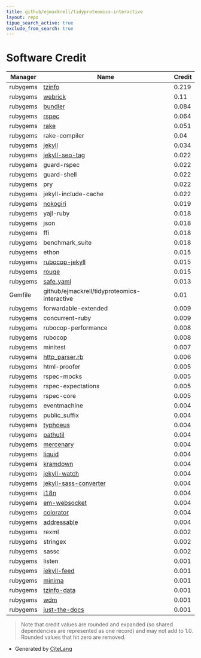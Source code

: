 ```yaml
---
title: github/ejmackrell/tidyproteomics-interactive
layout: repo
tipue_search_active: true
exclude_from_search: true
---
```

# Software Credit

|Manager|Name|Credit|
|-------|----|------|
|rubygems|[tzinfo](https://tzinfo.github.io)|0.219|
|rubygems|[webrick](https://github.com/ruby/webrick)|0.11|
|rubygems|[bundler](https://bundler.io/)|0.084|
|rubygems|[rspec](http://github.com/rspec)|0.064|
|rubygems|[rake](https://github.com/ruby/rake)|0.051|
|rubygems|rake-compiler|0.04|
|rubygems|[jekyll](https://jekyllrb.com)|0.034|
|rubygems|[jekyll-seo-tag](https://github.com/jekyll/jekyll-seo-tag)|0.022|
|rubygems|guard-rspec|0.022|
|rubygems|guard-shell|0.022|
|rubygems|pry|0.022|
|rubygems|jekyll-include-cache|0.022|
|rubygems|[nokogiri](https://nokogiri.org)|0.019|
|rubygems|yajl-ruby|0.018|
|rubygems|json|0.018|
|rubygems|ffi|0.018|
|rubygems|benchmark_suite|0.018|
|rubygems|ethon|0.015|
|rubygems|[rubocop-jekyll](https://github.com/jekyll/rubocop-jekyll)|0.015|
|rubygems|[rouge](http://rouge.jneen.net/)|0.015|
|rubygems|[safe_yaml](https://github.com/dtao/safe_yaml)|0.013|
|Gemfile|github/ejmackrell/tidyproteomics-interactive|0.01|
|rubygems|forwardable-extended|0.009|
|rubygems|concurrent-ruby|0.009|
|rubygems|rubocop-performance|0.008|
|rubygems|rubocop|0.008|
|rubygems|minitest|0.007|
|rubygems|[http_parser.rb](https://github.com/tmm1/http_parser.rb)|0.006|
|rubygems|html-proofer|0.005|
|rubygems|rspec-mocks|0.005|
|rubygems|rspec-expectations|0.005|
|rubygems|rspec-core|0.005|
|rubygems|eventmachine|0.004|
|rubygems|public_suffix|0.004|
|rubygems|[typhoeus](https://github.com/typhoeus/typhoeus)|0.004|
|rubygems|[pathutil](http://github.com/envygeeks/pathutil)|0.004|
|rubygems|[mercenary](https://github.com/jekyll/mercenary)|0.004|
|rubygems|[liquid](http://www.liquidmarkup.org)|0.004|
|rubygems|[kramdown](http://kramdown.gettalong.org)|0.004|
|rubygems|[jekyll-watch](https://github.com/jekyll/jekyll-watch)|0.004|
|rubygems|[jekyll-sass-converter](https://github.com/jekyll/jekyll-sass-converter)|0.004|
|rubygems|[i18n](https://github.com/ruby-i18n/i18n)|0.004|
|rubygems|[em-websocket](http://github.com/igrigorik/em-websocket)|0.004|
|rubygems|[colorator](https://github.com/octopress/colorator)|0.004|
|rubygems|[addressable](https://github.com/sporkmonger/addressable)|0.004|
|rubygems|rexml|0.002|
|rubygems|stringex|0.002|
|rubygems|sassc|0.002|
|rubygems|listen|0.001|
|rubygems|[jekyll-feed](https://github.com/jekyll/jekyll-feed)|0.001|
|rubygems|[minima](https://github.com/jekyll/minima)|0.001|
|rubygems|[tzinfo-data](https://tzinfo.github.io)|0.001|
|rubygems|[wdm](https://github.com/Maher4Ever/wdm)|0.001|
|rubygems|[just-the-docs](https://github.com/just-the-docs/just-the-docs)|0.001|


> Note that credit values are rounded and expanded (so shared dependencies are represented as one record) and may not add to 1.0. Rounded values that hit zero are removed.


- Generated by [CiteLang](https://github.com/vsoch/citelang)
